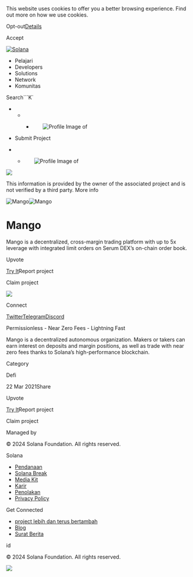 This website uses cookies to offer you a better browsing experience. Find out
more on how we use cookies.

Opt-out[Details](/id/privacy-policy#collection-of-information)

Accept

[![Solana](/_next/static/media/logotype.e4df684f.svg)](/id)

  * Pelajari
  * Developers
  * Solutions
  * Network
  * Komunitas

Search```K`

  *   *   * ![](data:image/svg+xml,%3csvg%20xmlns=%27http://www.w3.org/2000/svg%27%20version=%271.1%27%20width=%2728%27%20height=%2728%27/%3e)![Profile Image of ](/_next/static/media/ecosystem_user.7ebb52fa.svg)

  * Submit Project
  *   * ![](data:image/svg+xml,%3csvg%20xmlns=%27http://www.w3.org/2000/svg%27%20version=%271.1%27%20width=%2728%27%20height=%2728%27/%3e)![Profile Image of ](/_next/static/media/ecosystem_user.7ebb52fa.svg)

![](/_next/image?url=%2F_next%2Fstatic%2Fmedia%2Fhero.631479cd.png&w=3840&q=75)

This information is provided by the owner of the associated project and is not
verified by a third party. More info

![Mango](/_next/image?url=%2Fapi%2Fprojectimg%2Fckwgwilfd38506eysxniku8quh%3Ftype%3DLOGO&w=3840&q=75)![Mango](/_next/image?url=%2Fapi%2Fprojectimg%2Fckwgwilfd38506eysxniku8quh%3Ftype%3DLOGO&w=3840&q=75)

# Mango

Mango is a decentralized, cross-margin trading platform with up to 5x leverage
with integrated limit orders on Serum DEX’s on-chain order book.

Upvote

[Try It](https://mango.markets/)Report project

Claim project

![](/api/projectimg/ckwgwilfd38506eysxniku8quh?type=IMG&number=0)

Connect

[Twitter](https://twitter.com/mangomarkets)[Telegram](https://t.me/mango_markets)[Discord](https://discord.com/invite/pV5mybZYY8)

Permissionless - Near Zero Fees - Lightning Fast

Mango is a decentralized autonomous organization. Makers or takers can earn
interest on deposits and margin positions, as well as trade with near zero
fees thanks to Solana’s high-performance blockchain.

Category

Defi

22 Mar 2021Share

Upvote

[Try It](https://mango.markets/)Report project

Claim project

Managed by

[](/id)

[](/youtube)[](/twitter)[](/discord)[](/reddit)[](/github)[](/telegram)

© 2024 Solana Foundation. All rights reserved.

Solana

  * [Pendanaan](https://solana.org/grants)
  * [Solana Break](https://break.solana.com/)
  * [Media Kit](/id/branding)
  * [Karir](https://jobs.solana.com/)
  * [Penolakan](/id/tos)
  * [Privacy Policy](/id/privacy-policy)

Get Connected

  * [project lebih dan terus bertambah](/id/ecosystem)
  * [Blog](/id/news)
  * [Surat Berita](/id/newsletter)

id

© 2024 Solana Foundation. All rights reserved.

![](/api/projectimg/ckwgwilfd38506eysxniku8quh?type=IMG&number=0)

